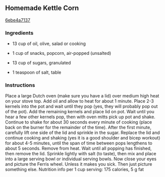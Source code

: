 ## Homemade Kettle Corn

[6ebe4a7137](http://tastykitchen.com/recipes/appetizers-and-snacks/homemade-kettle-corn-2/)

### Ingredients

 - 13 cup of oil, olive, salad or cooking

 - 1 cup of snacks, popcorn, air-popped (unsalted)

 - 13 cup of sugars, granulated

 - 1 teaspoon of salt, table

### Instructions

Place a large Dutch oven (make sure you have a lid) over medium high heat on your stove top. Add oil and allow to heat for about 1 minute. Place 2-3 kernels into the pot and wait until they pop (yes, they will probably pop out of the pot). Add the remaining kernels and place lid on pot. Wait until you hear a few other kernels pop, then with oven mitts pick up pot and shake. Continue to shake for about 30 seconds every minute of cooking (place back on the burner for the remainder of the time). After the first minute, carefully lift one side of the lid and sprinkle in the sugar. Replace the lid and continue cooking and shaking (yes it is a good shoulder and bicep workout) for about 4-5 minutes, until the span of time between pops lengthens to about 5 seconds. Remove from heat. Wait until all popping has finished, then remove the lid. Sprinkle lightly with salt (to taste), then mix and place into a large serving bowl or individual serving bowls. Now close your eyes and picture the Ferris wheel. Unless it makes you sick. Then just picture something else. Nutrition info per 1 cup serving: 175 calories, 5 g fat